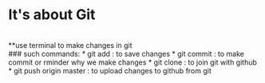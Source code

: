 # It's about Git
<br/>
**use terminal to make changes in git
<br/>
### such commands:
* git add : to save changes 
* git commit : to make commit or rminder why we make changes
* git clone : to join git with github
* git push origin master : to upload changes to github from git
<br/>
<br/>

